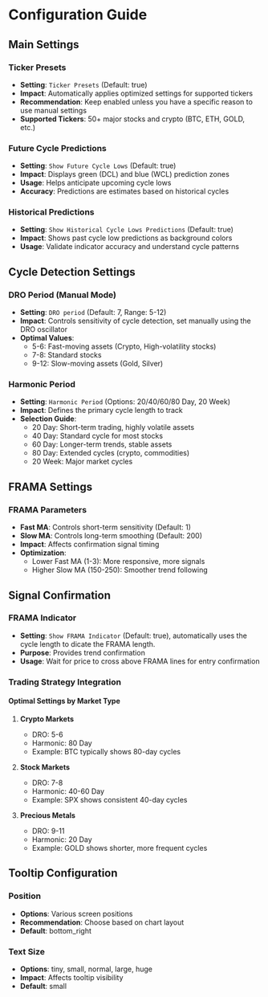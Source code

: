 # Configuration Guide

## Main Settings

### Ticker Presets
- **Setting**: `Ticker Presets` (Default: true)
- **Impact**: Automatically applies optimized settings for supported tickers
- **Recommendation**: Keep enabled unless you have a specific reason to use manual settings
- **Supported Tickers**: 50+ major stocks and crypto (BTC, ETH, GOLD, etc.)

### Future Cycle Predictions
- **Setting**: `Show Future Cycle Lows` (Default: true)
- **Impact**: Displays green (DCL) and blue (WCL) prediction zones
- **Usage**: Helps anticipate upcoming cycle lows
- **Accuracy**: Predictions are estimates based on historical cycles

### Historical Predictions
- **Setting**: `Show Historical Cycle Lows Predictions` (Default: true)
- **Impact**: Shows past cycle low predictions as background colors
- **Usage**: Validate indicator accuracy and understand cycle patterns

## Cycle Detection Settings

### DRO Period (Manual Mode)
- **Setting**: `DRO period` (Default: 7, Range: 5-12)
- **Impact**: Controls sensitivity of cycle detection, set manually using the DRO oscillator
- **Optimal Values**:
  - 5-6: Fast-moving assets (Crypto, High-volatility stocks)
  - 7-8: Standard stocks
  - 9-12: Slow-moving assets (Gold, Silver)

### Harmonic Period
- **Setting**: `Harmonic Period` (Options: 20/40/60/80 Day, 20 Week)
- **Impact**: Defines the primary cycle length to track
- **Selection Guide**:
  - 20 Day: Short-term trading, highly volatile assets
  - 40 Day: Standard cycle for most stocks
  - 60 Day: Longer-term trends, stable assets
  - 80 Day: Extended cycles (crypto, commodities)
  - 20 Week: Major market cycles

## FRAMA Settings

### FRAMA Parameters
- **Fast MA**: Controls short-term sensitivity (Default: 1)
- **Slow MA**: Controls long-term smoothing (Default: 200)
- **Impact**: Affects confirmation signal timing
- **Optimization**:
  - Lower Fast MA (1-3): More responsive, more signals
  - Higher Slow MA (150-250): Smoother trend following

## Signal Confirmation

### FRAMA Indicator
- **Setting**: `Show FRAMA Indicator` (Default: true), automatically uses the cycle length to dicate the FRAMA length.
- **Purpose**: Provides trend confirmation
- **Usage**: Wait for price to cross above FRAMA lines for entry confirmation

### Trading Strategy Integration

#### Optimal Settings by Market Type

1. **Crypto Markets**
   - DRO: 5-6
   - Harmonic: 80 Day
   - Example: BTC typically shows 80-day cycles

2. **Stock Markets**
   - DRO: 7-8
   - Harmonic: 40-60 Day
   - Example: SPX shows consistent 40-day cycles

3. **Precious Metals**
   - DRO: 9-11
   - Harmonic: 20 Day
   - Example: GOLD shows shorter, more frequent cycles


## Tooltip Configuration

### Position
- **Options**: Various screen positions
- **Recommendation**: Choose based on chart layout
- **Default**: bottom_right

### Text Size
- **Options**: tiny, small, normal, large, huge
- **Impact**: Affects tooltip visibility
- **Default**: small

